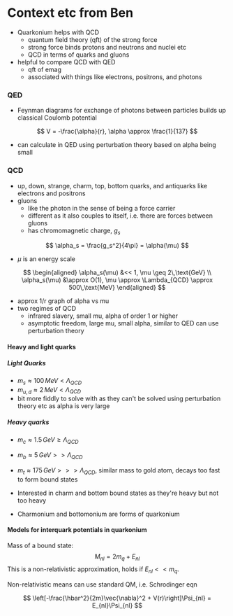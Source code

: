 # Context etc from Ben

- Quarkonium helps with QCD 
    - quantum field theory (qft) of the strong force
    - strong force binds protons and neutrons and nuclei etc
    - QCD in terms of quarks and gluons 
- helpful to compare QCD with QED
    - qft of emag
    - associated with things like electrons, positrons, and photons

### QED
- Feynman diagrams for exchange of photons between particles builds up classical Coulomb potential

$$
    V = -\frac{\alpha}{r}, \alpha \approx \frac{1}{137}
$$
- can calculate in QED using perturbation theory based on alpha being small

### QCD

- up, down, strange, charm, top, bottom quarks, and antiquarks like electrons and positrons
- gluons
    - like the photon in the sense of being a force carrier
    - different as it also couples to itself, i.e. there are forces between gluons
    - has chromomagnetic charge, $g_s$

$$
    \alpha_s = \frac{g_s^2}{4\pi} = \alpha(\mu)
$$

- $\mu$ is an energy scale

$$
    \begin{aligned}
    \alpha_s(\mu) &<< 1, \mu \geq 2\,\text{GeV} \\
    \alpha_s(\mu) &\approx O(1), \mu \approx \Lambda_{QCD} \approx 500\,\text{MeV}
    \end{aligned}
$$

- approx 1/r graph of alpha vs mu
- two regimes of QCD
    - infrared slavery, small mu, alpha of order 1 or higher
    - asymptotic freedom, large mu, small alpha, similar to QED can use perturbation theory

#### Heavy and light quarks

##### Light Quarks

- $m_s \approx 100\,MeV < \Lambda_{QCD}$
- $m_{u,d} \approx 2\,MeV < \Lambda_{QCD_{}}$
- bit more fiddly to solve with as they can't be solved using perturbation theory etc as alpha is very large

##### Heavy quarks

- $m_c \approx 1.5\,GeV \geq \Lambda_{QCD}$
- $m_b \approx 5\,GeV >> \Lambda_{QCD}$
- $m_t \approx 175\,GeV >>> \Lambda_{QCD_{}}$, similar mass to gold atom, decays too fast to form bound states

- Interested in charm and bottom bound states as they're heavy but not too heavy
- Charmonium and bottomonium are forms of quarkonium

#### Models for interquark potentials in quarkonium

Mass of a bound state:
$$
    M_{nl} = 2m_q + E_{nl}
$$
This is a non-relativistic approximation, holds if $E_{nl} << m_{q}$.

Non-relativistic means can use standard QM, i.e. Schrodinger eqn 

$$
    \left[-\frac{\hbar^2}{2m}\vec{\nabla}^2 + V(r)\right]\Psi_{nl} = E_{nl}\Psi_{nl}
$$
